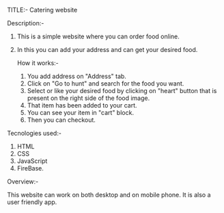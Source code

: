 TITLE:-
Catering website

Description:-
1) This is a simple website where you can order food online.
2) In this you can add your address and can get your desired food.

   
   How it works:-
   1) You add address on "Address" tab.
   2) Click on "Go to hunt" and search for the food you want.
   3) Select or like your desired food by clicking on "heart" button that is present on the right side of the food image.
   4) That item has been added to your cart.
   5) You can see your item in "cart" block.
   6) Then you can checkout.
  
      
  Tecnologies used:-
1) HTML
2) CSS
3) JavaScript
4) FireBase.

   
Overview:-

This website can work on both desktop and on mobile phone. It is also a user friendly app. 
